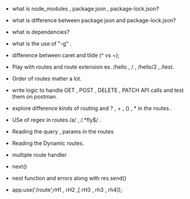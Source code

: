 - what is node_modules , package.json , package-lock.json?
- what is difference between package.json and package-lock.json?
- what is dependencies?
- what is the use of "-g" .
- difference between caret and tilde (^ vs ~);
- Play with routes and route extension ex. /hello , / , /hello/2 , /test.
- Order of routes matter a lot.
- write logic to handle GET , POST , DELETE , PATCH API calls and test them on postman.
- explore difference kinds of routing and ? , + , () , \* in the routes .
- USe of regex in routes /a/ , /.\*fly$/ .
- Reading the query , params in the routes
- Reading the Dynamic routes.

- multiple route handler
- next()
- next function and errors along with res.send()
- app.use('/route',rH1 , rH2 ,[ rH3 , rh3 , rh4]);

